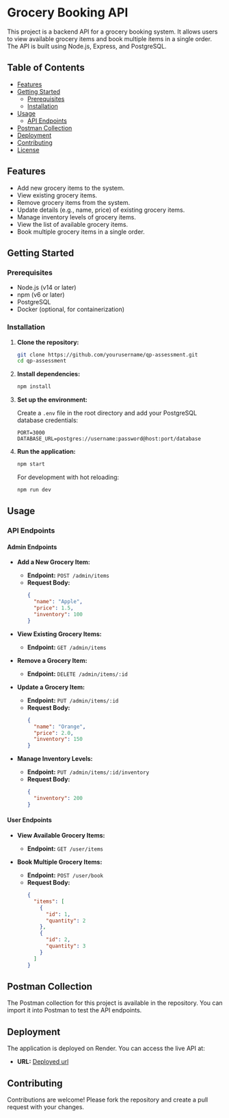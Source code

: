 # Grocery Booking API

This project is a backend API for a grocery booking system. It allows users to view available grocery items and book multiple items in a single order. The API is built using Node.js, Express, and PostgreSQL.

## Table of Contents

- [Features](#features)
- [Getting Started](#getting-started)
  - [Prerequisites](#prerequisites)
  - [Installation](#installation)
- [Usage](#usage)
  - [API Endpoints](#api-endpoints)
- [Postman Collection](#postman-collection)
- [Deployment](#deployment)
- [Contributing](#contributing)
- [License](#license)

## Features

- Add new grocery items to the system.
- View existing grocery items.
- Remove grocery items from the system.
- Update details (e.g., name, price) of existing grocery items.
- Manage inventory levels of grocery items.
- View the list of available grocery items.
- Book multiple grocery items in a single order.

## Getting Started

### Prerequisites

- Node.js (v14 or later)
- npm (v6 or later)
- PostgreSQL
- Docker (optional, for containerization)

### Installation

1. **Clone the repository:**

   ```bash
   git clone https://github.com/yourusername/qp-assessment.git
   cd qp-assessment
   ```

2. **Install dependencies:**

   ```bash
   npm install
   ```

3. **Set up the environment:**

   Create a `.env` file in the root directory and add your PostgreSQL database credentials:

   ```env
   PORT=3000
   DATABASE_URL=postgres://username:password@host:port/database
   ```

4. **Run the application:**

   ```bash
   npm start
   ```

   For development with hot reloading:

   ```bash
   npm run dev
   ```

## Usage

### API Endpoints

#### Admin Endpoints

- **Add a New Grocery Item:**
  - **Endpoint:** `POST /admin/items`
  - **Request Body:**
    ```json
    {
      "name": "Apple",
      "price": 1.5,
      "inventory": 100
    }
    ```

- **View Existing Grocery Items:**
  - **Endpoint:** `GET /admin/items`

- **Remove a Grocery Item:**
  - **Endpoint:** `DELETE /admin/items/:id`

- **Update a Grocery Item:**
  - **Endpoint:** `PUT /admin/items/:id`
  - **Request Body:**
    ```json
    {
      "name": "Orange",
      "price": 2.0,
      "inventory": 150
    }
    ```

- **Manage Inventory Levels:**
  - **Endpoint:** `PUT /admin/items/:id/inventory`
  - **Request Body:**
    ```json
    {
      "inventory": 200
    }
    ```

#### User Endpoints

- **View Available Grocery Items:**
  - **Endpoint:** `GET /user/items`

- **Book Multiple Grocery Items:**
  - **Endpoint:** `POST /user/book`
  - **Request Body:**
    ```json
    {
      "items": [
        {
          "id": 1,
          "quantity": 2
        },
        {
          "id": 2,
          "quantity": 3
        }
      ]
    }
    ```

## Postman Collection

The Postman collection for this project is available in the repository. You can import it into Postman to test the API endpoints.


## Deployment

The application is deployed on Render. You can access the live API at:

- **URL:** [Deployed url](https://qp-assessment-7yt0.onrender.com)

## Contributing

Contributions are welcome! Please fork the repository and create a pull request with your changes.
